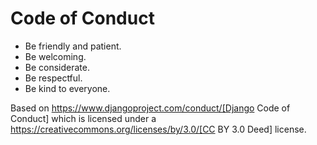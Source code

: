 # Code of Conduct

* Be friendly and patient.
* Be welcoming.
* Be considerate.
* Be respectful.
* Be kind to everyone.

Based on https://www.djangoproject.com/conduct/[Django Code of Conduct] which is licensed under a https://creativecommons.org/licenses/by/3.0/[CC BY 3.0 Deed] license.
